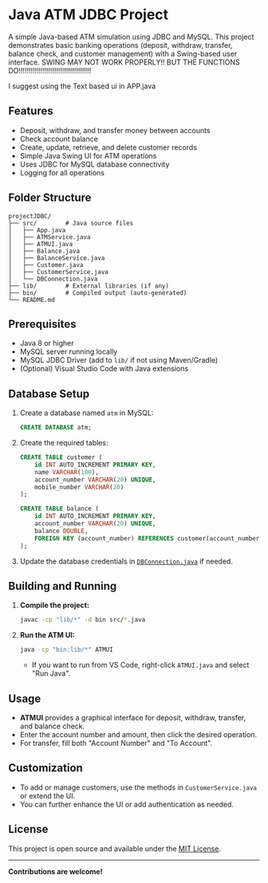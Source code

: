 # Java ATM JDBC Project

A simple Java-based ATM simulation using JDBC and MySQL. This project demonstrates basic banking operations (deposit, withdraw, transfer, balance check, and customer management) with a Swing-based user interface.
SWING MAY NOT WORK PROPERLY!! BUT THE FUNCTIONS DO!!!!!!!!!!!!!!!!!!!!!!!!!!!!!!!!!!!!

I suggest using the Text based ui in APP.java

## Features

-   Deposit, withdraw, and transfer money between accounts
-   Check account balance
-   Create, update, retrieve, and delete customer records
-   Simple Java Swing UI for ATM operations
-   Uses JDBC for MySQL database connectivity
-   Logging for all operations

## Folder Structure

```
projectJDBC/
├── src/        # Java source files
│   ├── App.java
│   ├── ATMService.java
│   ├── ATMUI.java
│   ├── Balance.java
│   ├── BalanceService.java
│   ├── Customer.java
│   ├── CustomerService.java
│   └── DBConnection.java
├── lib/        # External libraries (if any)
├── bin/        # Compiled output (auto-generated)
└── README.md
```

## Prerequisites

-   Java 8 or higher
-   MySQL server running locally
-   MySQL JDBC Driver (add to `lib/` if not using Maven/Gradle)
-   (Optional) Visual Studio Code with Java extensions

## Database Setup

1. Create a database named `atm` in MySQL:

    ```sql
    CREATE DATABASE atm;
    ```

2. Create the required tables:

    ```sql
    CREATE TABLE customer (
        id INT AUTO_INCREMENT PRIMARY KEY,
        name VARCHAR(100),
        account_number VARCHAR(20) UNIQUE,
        mobile_number VARCHAR(20)
    );

    CREATE TABLE balance (
        id INT AUTO_INCREMENT PRIMARY KEY,
        account_number VARCHAR(20) UNIQUE,
        balance DOUBLE,
        FOREIGN KEY (account_number) REFERENCES customer(account_number)
    );
    ```

3. Update the database credentials in [`DBConnection.java`](src/DBConnection.java) if needed.

## Building and Running

1. **Compile the project:**

    ```sh
    javac -cp "lib/*" -d bin src/*.java
    ```

2. **Run the ATM UI:**

    ```sh
    java -cp "bin:lib/*" ATMUI
    ```

    - If you want to run from VS Code, right-click `ATMUI.java` and select "Run Java".

## Usage

-   **ATMUI** provides a graphical interface for deposit, withdraw, transfer, and balance check.
-   Enter the account number and amount, then click the desired operation.
-   For transfer, fill both "Account Number" and "To Account".

## Customization

-   To add or manage customers, use the methods in `CustomerService.java` or extend the UI.
-   You can further enhance the UI or add authentication as needed.

## License

This project is open source and available under the [MIT License](LICENSE).

---

**Contributions are welcome!**
